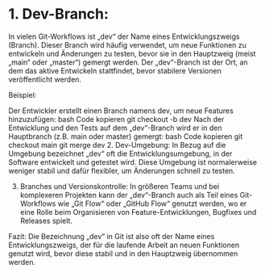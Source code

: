 # 1. Dev-Branch:
In vielen Git-Workflows ist „dev“ der Name eines Entwicklungszweigs (Branch). Dieser Branch wird häufig verwendet, um neue Funktionen zu entwickeln und Änderungen zu testen, bevor sie in den Hauptzweig (meist „main“ oder „master“) gemergt werden. Der „dev“-Branch ist der Ort, an dem das aktive Entwickeln stattfindet, bevor stabilere Versionen veröffentlicht werden.

Beispiel:

Der Entwickler erstellt einen Branch namens dev, um neue Features hinzuzufügen:
bash
Code kopieren
git checkout -b dev
Nach der Entwicklung und den Tests auf dem „dev“-Branch wird er in den Hauptbranch (z.B. main oder master) gemergt:
bash
Code kopieren
git checkout main
git merge dev
2. Dev-Umgebung:
In Bezug auf die Umgebung bezeichnet „dev“ oft die Entwicklungsumgebung, in der Software entwickelt und getestet wird. Diese Umgebung ist normalerweise weniger stabil und dafür flexibler, um Änderungen schnell zu testen.

3. Branches und Versionskontrolle:
In größeren Teams und bei komplexeren Projekten kann der „dev“-Branch auch als Teil eines Git-Workflows wie „Git Flow“ oder „GitHub Flow“ genutzt werden, wo er eine Rolle beim Organisieren von Feature-Entwicklungen, Bugfixes und Releases spielt.

Fazit:
Die Bezeichnung „dev“ in Git ist also oft der Name eines Entwicklungszweigs, der für die laufende Arbeit an neuen Funktionen genutzt wird, bevor diese stabil und in den Hauptzweig übernommen werden.



